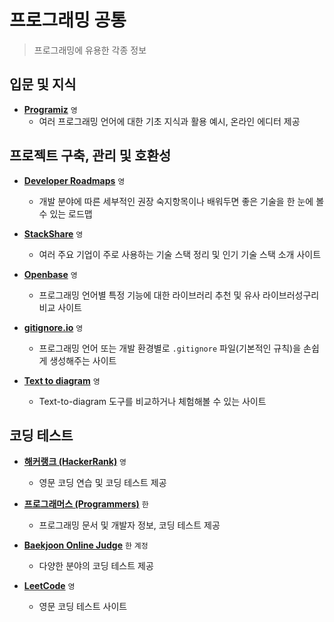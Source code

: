 # 프로그래밍 공통

> 프로그래밍에 유용한 각종 정보

## 입문 및 지식

- **[Programiz](https://www.programiz.com)** `영`
  - 여러 프로그래밍 언어에 대한 기초 지식과 활용 예시, 온라인 에디터 제공

## 프로젝트 구축, 관리 및 호환성

- **[Developer Roadmaps](https://roadmap.sh)** `영`

  - 개발 분야에 따른 세부적인 권장 숙지항목이나 배워두면 좋은 기술을 한 눈에 볼 수 있는 로드맵

- **[StackShare](https://stackshare.io)** `영`

  - 여러 주요 기업이 주로 사용하는 기술 스택 정리 및 인기 기술 스택 소개 사이트

- **[Openbase](https://openbase.com)** `영`

  - 프로그래밍 언어별 특정 기능에 대한 라이브러리 추천 및 유사 라이브러성구리 비교 사이트

- **[gitignore.io](https://www.toptal.com/developers/gitignore)** `영`

  - 프로그래밍 언어 또는 개발 환경별로 `.gitignore` 파일(기본적인 규칙)을 손쉽게 생성해주는 사이트

- **[Text to diagram](https://text-to-diagram.com)** `영`

  - Text-to-diagram 도구를 비교하거나 체험해볼 수 있는 사이트

## 코딩 테스트

- **[해커랭크 (HackerRank)](https://www.hackerrank.com)** `영`

  - 영문 코딩 연습 및 코딩 테스트 제공

- **[프로그래머스 (Programmers)](https://programmers.co.kr/learn/challenges)** `한`

  - 프로그래밍 문서 및 개발자 정보, 코딩 테스트 제공

- **[Baekjoon Online Judge](https://www.acmicpc.net)** `한` `계정`

  - 다양한 분야의 코딩 테스트 제공

- **[LeetCode](https://leetcode.com)** `영`

  - 영문 코딩 테스트 사이트
